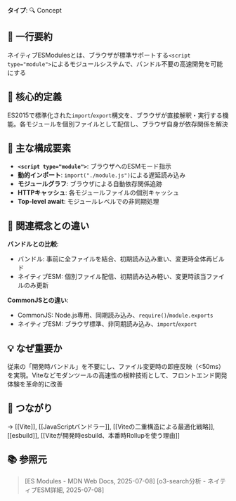 **タイプ**: 🔍 Concept

## 📝 一行要約
ネイティブESModulesとは、ブラウザが標準サポートする`<script type="module">`によるモジュールシステムで、バンドル不要の高速開発を可能にする

## 🎯 核心的定義
ES2015で標準化された`import`/`export`構文を、ブラウザが直接解釈・実行する機能。各モジュールを個別ファイルとして配信し、ブラウザ自身が依存関係を解決

## 🌟 主な構成要素
- **`<script type="module">`**: ブラウザへのESMモード指示
- **動的インポート**: `import("./module.js")`による遅延読み込み
- **モジュールグラフ**: ブラウザによる自動依存関係追跡
- **HTTPキャッシュ**: 各モジュールファイルの個別キャッシュ
- **Top-level await**: モジュールレベルでの非同期処理

## 🔄 関連概念との違い
**バンドルとの比較**:
- バンドル: 事前に全ファイルを結合、初期読み込み重い、変更時全体再ビルド
- ネイティブESM: 個別ファイル配信、初期読み込み軽い、変更時該当ファイルのみ更新

**CommonJSとの違い**:
- CommonJS: Node.js専用、同期読み込み、`require()`/`module.exports`
- ネイティブESM: ブラウザ標準、非同期読み込み、`import`/`export`

## 💡 なぜ重要か
従来の「開発時バンドル」を不要にし、ファイル変更時の即座反映（<50ms）を実現。Viteなどモダンツールの高速性の根幹技術として、フロントエンド開発体験を革命的に改善

## 🔗 つながり
→ [[Vite]], [[JavaScriptバンドラー]], [[Viteの二重構造による最適化戦略]], [[esbuild]], [[Viteが開発時esbuild、本番時Rollupを使う理由]]

## 📚 参照元
> [ES Modules - MDN Web Docs, 2025-07-08]
> [o3-search分析 - ネイティブESM詳細, 2025-07-08]